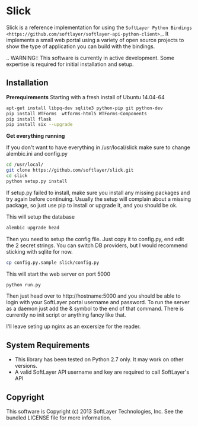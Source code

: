Slick
=====

Slick is a reference implementation for using the `SoftLayer Python Bindings <https://github.com/softlayer/softlayer-api-python-client>`_. It implements a small web portal using a variety of open source projects to show the type of application you can build with the bindings.

.. WARNING::
   This software is currently in active development. Some expertise is required for initial installation and setup.

Installation
------------
**Prerequirements**
Starting with a fresh install of Ubuntu 14.04-64
```bash
apt-get install libpq-dev sqlite3 python-pip git python-dev
pip install WTForms  wtforms-html5 WTForms-Components
pip install flask
pip install six --upgrade
```

**Get everything running**

If you don't want to have everything in /usr/local/slick make sure to change alembic.ini and config.py

```bash
cd /usr/local/
git clone https://github.com/softlayer/slick.git
cd slick
python setup.py install
```
If setup.py failed to install, make sure you install any missing packages and try again before continuing. Usually the setup will complain about a missing package, so just use pip to install or upgrade it, and you should be ok.


This will setup the database
```bash
alembic upgrade head   
```

Then you need to setup the config file. Just copy it to config.py, end edit the 2 secret strings. You can switch DB providers, but I would recommend sticking with sqlite for now.
```bash
cp config.py.sample slick/config.py
```


This will start the web server on port 5000
```bash
python run.py
```
Then just head over to http://hostname:5000 and you should be able to login with your SoftLayer portal username and password.
To run the server as a daemon just add the & symbol to the end of that command. There is currently no init script or anything fancy like that.

I'll leave seting up nginx as an excersize for the reader.


System Requirements
-------------------
* This library has been tested on Python 2.7 only. It may work on other versions.
* A valid SoftLayer API username and key are required to call SoftLayer's API

Copyright
---------
This software is Copyright (c) 2013 SoftLayer Technologies, Inc.
See the bundled LICENSE file for more information.
